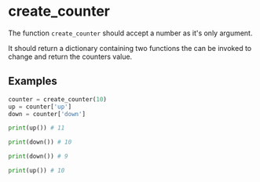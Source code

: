# create_counter

The function `create_counter` should accept a number as it's only argument.

It should return a dictionary containing two functions the can be invoked to change and return the counters value.

## Examples

```py
counter = create_counter(10)
up = counter['up']
down = counter['down']

print(up()) # 11

print(down()) # 10

print(down()) # 9

print(up()) # 10
```

